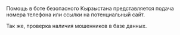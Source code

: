 Помощь в боте безопасного Кырзыстана представляется подача номера телефона или ссылки на потенциальный сайт.

Так же, проверка наличия мошенников в базе данных.

